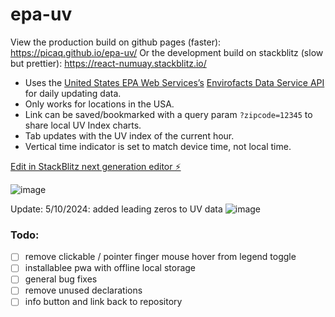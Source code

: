 # epa-uv

View the production build on github pages (faster): https://picaq.github.io/epa-uv/
Or the development build on stackblitz (slow but prettier): https://react-numuay.stackblitz.io/ 

- Uses the [United States EPA Web Services’s](https://www.epa.gov/enviro/web-services) [Envirofacts Data Service API](https://www.epa.gov/enviro/envirofacts-data-service-api) for daily updating data.
- Only works for locations in the USA.
- Link can be saved/bookmarked with a query param `?zipcode=12345` to share local UV Index charts.
- Tab updates with the UV index of the current hour.
- Vertical time indicator is set to match device time, not local time.

[Edit in StackBlitz next generation editor ⚡️](https://stackblitz.com/~/github.com/picaq/epa-uv)

![image](https://github.com/picaq/epa-uv/assets/34908590/46d130f2-6739-4881-82c7-f08ba3b46387)

Update: 5/10/2024: added leading zeros to UV data
![image](https://github.com/picaq/epa-uv/assets/34908590/f2e751fe-2bf1-45a0-a3ce-34f7777e13df)

### Todo:
- [ ] remove clickable / pointer finger mouse hover from legend toggle
- [ ] installablee pwa with offline local storage
- [ ] general bug fixes
- [ ] remove unused declarations
- [ ] info button and link back to repository
